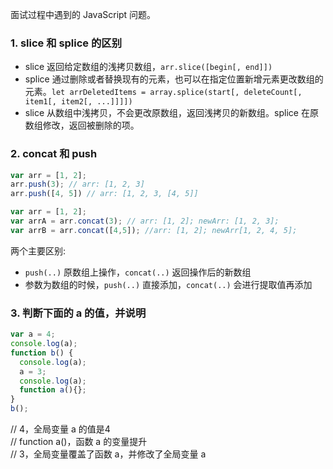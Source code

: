 面试过程中遇到的 JavaScript 问题。

### 1. slice 和 splice 的区别
- slice 返回给定数组的浅拷贝数组，`arr.slice([begin[, end]])`  
- splice 通过删除或者替换现有的元素，也可以在指定位置新增元素更改数组的元素。`let arrDeletedItems = array.splice(start[, deleteCount[, item1[, item2[, ...]]]])`
- slice 从数组中浅拷贝，不会更改原数组，返回浅拷贝的新数组。splice 在原数组修改，返回被删除的项。

### 2. concat 和 push
```js
var arr = [1, 2];
arr.push(3); // arr: [1, 2, 3]
arr.push([4, 5]) // arr: [1, 2, 3, [4, 5]]
```
```js
var arr = [1, 2];
var arrA = arr.concat(3); // arr: [1, 2]; newArr: [1, 2, 3];
var arrB = arr.concat([4,5]); //arr: [1, 2]; newArr[1, 2, 4, 5];
```
两个主要区别:
- `push(..)` 原数组上操作，`concat(..)` 返回操作后的新数组
- 参数为数组的时候，`push(..)` 直接添加，`concat(..)` 会进行提取值再添加 

### 3. 判断下面的 a 的值，并说明
```js
var a = 4;
console.log(a);
function b() {
  console.log(a);
  a = 3;
  console.log(a);   
  function a(){}; 
}
b();
```  
// 4，全局变量 a 的值是4  
// function a()，函数 a 的变量提升  
// 3，全局变量覆盖了函数 a，并修改了全局变量 a  
